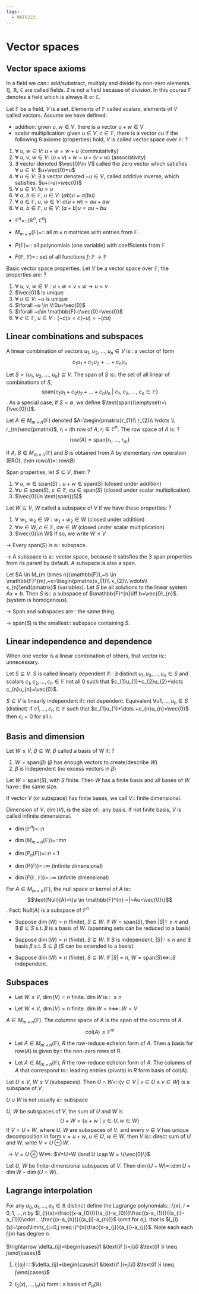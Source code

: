 ```yaml
---
tags:
  - MATH223
---
```

 # Vector spaces

## Vector space axioms

In a field we can:: add/substract, multiply and divide by non-zero elements. $\mathbb{Q}$, $\mathbb{R}$, $\mathbb{C}$ are called fields. $\mathbb{Z}$ is not a field because of division. In this course $\mathbb{F}$ denotes a field which is always $\mathbb{R}$ or $\mathbb{C}$.
<!--SR:!2025-06-21,83,210-->

Let $\mathbb{F}$ be a field, $V$ is a set. Elements of $\mathbb{F}$ called scalars, elements of $V$ called vectors. Assume we have defined:
- addition: given $u,~w \in V$, there is a vector $u+w \in V$
- scalar multiplication: given $u \in V$, $c \in \mathbb{F}$, there is a vector $cu$
If the following 8 axioms (properties) hold, $V$ is called vector space over $\mathbb{F}$:
?
1) $\forall ~u,~w \in V$: $u+w=w+u$ (commutativity)
2) $\forall ~u,~v,~w \in V$: $(u+v)+w=u+(v+w)$ (associativity)
3) $\exists$ vector denoted $\vec{0}\in V$ called the zero vector which satisfies $\forall ~u \in V$: $u+\vec{0}=u$
4) $\forall ~u\in V$: $\exists$ a vector denoted $-u\in V$, called additive inverse, which satisfies: $u+(-u)=\vec{0}$
5) $\forall ~u\in V$: $1u=u$
6) $\forall ~a,~b \in \mathbb{F},~u\in V$: $(ab)u=a(bu)$
7) $\forall ~a \in \mathbb{F},~u,~w \in V$: $a(u+w)=au+aw$
8) $\forall ~a,~b \in \mathbb{F},~u\in V$: $(a+b)u=au+bu$
<!--SR:!2025-06-03,73,210-->

- $\mathbb{F}^{n}=$::$(\mathbb{R}^{n},~\mathbb{C}^n)$
<!--SR:!2025-06-06,83,241-->
- $M_{m \times n}(\mathbb{F})=$:: all $m \times n$ matrices with entries from $\mathbb{F}$.
<!--SR:!2025-04-14,56,261-->
- $P(\mathbb{F})=$:: all polynomials (one variable) with coefficients from $\mathbb{F}$
<!--SR:!2025-08-10,120,241-->
- $F(\mathbb{F},~\mathbb{F})=$:: set of all functions $f:~\mathbb{F}\rightarrow \mathbb{F}$
<!--SR:!2025-06-11,88,241-->

Basic vector space properties. Let $V$ be a vector space over $\mathbb{F}$, the properties are:
?
1) $\forall~u,~v,~w \in V: u+w=v+w \rightarrow u=v$
2) $\vec{0}$ is unique
3) $\forall ~u \in V$: $-u$ is unique
4) $\forall ~u \in V:0u=\vec{0}$
5) $\forall ~c\in \mathbb{F}:c\vec{0}=\vec{0}$
6) $\forall ~c\in \mathbb{F},~u \in V:(-c)u=c(-u)=-(cu)$
<!--SR:!2025-04-18,54,241-->

## Linear combinations and subspaces

A linear combination of vectors $u_{1},~u_{2},~\dots ,u_{n}\in V$ is:: a vector of form $$c_{1}u_{1}+c_{2}u_{2}+\dots +c_{n}u_{n}$$
<!--SR:!2025-07-07,95,221-->
Let $S=\{u_{1},~u_{2},~\dots ,~u_{n}\}\subseteq V$. The span of $S$ is:: the set of all linear of combinations of $S$, $$\text{span}\{c_{1}u_{1}+c_{2}u_{2}+\dots +c_{n}u_{n}~|~c_{1},~c_{2},~\dots ,~c_{n}\in \mathbb{F}\}$$. As a special case, if $S=\emptyset$, we define $\text{span}(\emptyset)=\{\vec{0}\}$.
<!--SR:!2025-05-14,70,241-->


Let $A \in M_{m \times n}(\mathbb{F})$ denoted $A=\begin{pmatrix}r_{1}\\ r_{2}\\ \vdots \\ r_{m}\end{pmatrix}$, $r_{i}$ = $i$th row of $A$, $r_{i}\in \mathbb{F}^{n}$.
The row space of $A$ is:
?
$$\text{row}(A)=\text{span}\{r_{1},~\dots ,~r_{m}\}$$
<!--SR:!2025-05-26,76,240-->

If $A,~B \in M_{m \times n}(\mathbb{F})$ and $B$ is obtained from $A$ by elementary row operation (ERO), then $\text{row}(A)=$::$\text{row}(B)$
<!--SR:!2025-07-14,111,260-->

Span properties, let $S \subseteq V$, then:
?
1. $\forall ~u,~w \in \text{span}(S):u+w \in \text{span}(S)$ (closed under addition)
2. $\forall u \in \text{span}(S),~c \in \mathbb{F},~cu \in \text{span}(S)$ (closed under scalar multiplication)
3. $\vec{0}\in \text{span}(S)$
<!--SR:!2025-04-26,18,200-->

Let $W \subseteq V$, $W$ called a subspace of $V$ if we have these properties:
?
1. $\forall ~w_{1},~w_{2} \in W:w_{1} +w_{2} \in W$ (closed under addition)
2. $\forall w \in W,~c \in \mathbb{F},~cw \in W$ (closed under scalar multiplication)
3. $\vec{0}\in W$
If so, we write  $W \leq V$
<!--SR:!2025-07-09,94,220-->

$\rightarrow$ Every $\text{span}(S)$ is a:: subspace.
<!--SR:!2025-07-18,99,220-->
$\rightarrow$ A subspace is a:: vector space, because it satisfies the 3 span properties from its parent by default. A subspace is also a span.
<!--SR:!2025-04-26,58,240-->


Let $A \in M_{m \times n}(\mathbb{F}),~b \in \mathbb{F}^{m},~x=\begin{pmatrix}x_{1}\\ x_{2}\\ \vdots\\ x_{n}\end{pmatrix}$ (variables). Let $S$ be all solutions to the linear system $Ax=b$. Then $S$ is:: a subspace of $\mathbb{F}^{n}\iff b=\vec{0}_{n}$. (system is homogenous).
<!--SR:!2025-04-25,40,179-->


$\rightarrow$ Span and subspaces are:: the same thing.
<!--SR:!2025-06-06,80,239-->
$\rightarrow$ $\text{span}(S)$ is the smallest:: subspace containing $S$.
<!--SR:!2025-05-22,59,199-->


## Linear independence and dependence

When one vector is a linear combination of others, that vector is:: unnecessary.
<!--SR:!2025-06-12,83,239-->

Let $S \subseteq V$. $S$ is called linearly dependent if:: $\exists$ distinct $u_{1},u_{2},\dots ,u_{n}\in S$ and scalars $c_{1},c_{2},\dots ,c_{n}\in \mathbb{F}$ not all $0$ such that $c_{1}u_{1}+c_{2}u_{2}+\dots c_{n}u_{n}=\vec{0}$.
<!--SR:!2025-04-19,50,219-->


$S \subseteq V$ is linearly independent if:: not dependent. Equivalent $\forall u1,\dots ,u_{n}\in S$ (distinct) if $c1,\dots ,c_{n}\in \mathbb{F}$ such that $c_{1}u_{1}+\dots +c_{n}u_{n}=\vec{0}$ then $c_{i}=0$ for all $i$.
<!--SR:!2025-06-01,75,236-->

## Basis and dimension

Let $W\leq V$, $\beta \subseteq W$. $\beta$ called a basis of $W$ if:
?
1) $W=\text{span}(\beta)$ ($\beta$ has enough vectors to create/describe $W$)
2) $\beta$ is independent (no excess vectors in $\beta$)
<!--SR:!2025-04-20,17,156-->

Let $W=\text{span}(S)$, with $S$ finite. Then $W$ has a finite basis and all bases of $W$ have:: the same size.
<!--SR:!2025-04-21,48,216-->

If vector $V$ (or subspace) has finite bases, we call $V$:: finite dimensional.
<!--SR:!2025-05-29,72,236-->

Dimension of $V$, $\dim(V)$, is the size of:: any basis. If not finite basis, $V$ is called infinite dimensional.
<!--SR:!2025-05-04,33,216-->

- $\dim(\mathbb{F}^{n})=$::$n$
<!--SR:!2025-05-11,36,216-->
- $\dim(M_{m \times n}(\mathbb{F}))=$::$mn$
<!--SR:!2025-05-05,57,236-->
- $\dim(P_{n}(F))=$::$n+1$
<!--SR:!2025-06-23,79,216-->
- $\dim(P(F))=$::$\infty$ (infinite dimensional)
<!--SR:!2025-06-08,87,276-->
- $\dim(F(\mathbb{F},\mathbb{F}))=$::$\infty$ (infinite dimensional)
<!--SR:!2025-05-14,63,236-->

For $A \in M_{m \times n}(\mathbb{F})$, the null space or kernel of $A$ is:: $$\text{Null}(A)=\{u \in \mathbb{F}^{n} ~|~Au=\vec{0}\}$$. Fact: $\text{Null}(A)$ is a subspace of $\mathbb{F}^{n}$
<!--SR:!2025-04-25,27,156-->

- Suppose $\dim(W)=n$ (finite), $S \subseteq W$. If $W=\text{span}(S)$, then $|S|$::$\geq n$ and $\exists ~\beta \subseteq S$ s.t. $\beta$ is a basis of $W$. (spanning sets can be reduced to a basis)
<!--SR:!2025-04-11,28,156-->
- Suppose $\dim(W)=n$ (finite), $S \subseteq W$. If $S$ is independent, $|S|$::$\leq n$ and $\exists$ basis $\beta$ s.t. $S \subseteq \beta$ ($S$ can be extended to a basis).
<!--SR:!2025-06-08,79,236-->
- Suppose $\dim(W)=n$ (finite), $S \subseteq W$. If $|S|=n$, $W=\text{span}(S)\iff$::$S$ independent.
<!--SR:!2025-04-20,27,216-->

## Subspaces

- Let $W \leq V$, $\dim(V)=n$ finite. $\dim W$ is:: $\leq n$
<!--SR:!2025-05-11,60,232-->
- Let $W \leq V$, $\dim(V)=n$ finite. $\dim W=n \iff$::$W=V$
<!--SR:!2025-04-19,16,172-->

$A \in M_{m \times n}(\mathbb{F})$. The columns space of $A$ is the span of the columns of $A$.$$\text{col}(A) \leq \mathbb{F}^{m}$$

- Let $A \in M_{m \times n}(\mathbb{F})$, $R$ the row-reduce echelon form of $A$. Then a basis for $\text{row}(A)$ is given by:: the non-zero rows of R.
<!--SR:!2025-06-01,64,212-->
- Let $A \in M_{m \times n}(\mathbb{F})$, $R$ the row-reduce echelon form of $A$. The columns of $A$ that correspond to:: leading entries (pivots) in $R$ form basis of $\text{col}(A)$.
<!--SR:!2025-05-14,54,212-->


Let $U \leq V$, $W \leq V$ (subspaces). Then $U \cap W=$::$\{v \in V ~|~v \in U \land v \in W\}$ is a subspace of $V$.
<!--SR:!2025-05-27,47,172-->

$U \cup W$ is not usually a:: subspace
<!--SR:!2025-05-01,50,230-->

$U$, $W$ be subspaces of $V$, the sum of $U$ and $W$ is $$U+W=\{u+w ~|~u \in U, w \in W\}$$
If $V=U+W$, where $U$, $W$ are subspaces of $V$, and every $v \in V$ has unique decomposition in form $v=u+w$, $u \in U$, $w \in W$, then $V$ is:: direct sum of $U$ and $W$, write $V=U \oplus W$.
<!--SR:!2025-05-19,46,170-->

$\rightarrow V=U \oplus W \iff$::$V=U+W \land U \cap W = \{\vec{0}\}$
<!--SR:!2025-04-20,33,169-->

Let $U$, $W$ be finite-dimensional subspaces of $V$. Then $\dim(U+W)=$::$\dim U + \dim W - \dim(U \cap W)$.
<!--SR:!2025-05-23,63,229-->

## Lagrange interpolation

For any $a_{0},a_{1},\dots ,a_{n} \in \mathbb{R}$ distinct define the Lagrange polynomials:: $l_{i}(x)$, $i=0,1,\dots ,n$ by $l_{i}(x)=\frac{(x-a_{0})}{(a_{i}-a_{0})}\frac{(x-a_{1})}{(a_{i}-a_{1})}\cdot ...\frac{(x-a_{n})}{(a_{i}-a_{n})}$ (omit for $a_{i}$), that is $l_{i}(x)=\prod\limits_{j=0,j \neq i}^{n}\frac{x-a_{j}}{a_{i}-a_{j}}$. Note each each $l_{i}(x)$ has degree $n$.
<!--SR:!2025-04-19,7,130-->

$\rightarrow \delta_{ij}=\begin{cases}1 &\text{if }i=j\\0 &\text{if }i \neq j\end{cases}$

1. $l_{i}(a_{j})=$::$\delta_{ij}=\begin{cases}1 &\text{if }i=j\\0 &\text{if }i \neq j\end{cases}$
<!--SR:!2025-04-23,14,166-->
2. $l_{0}(x),\dots ,l_{n}(x)$ form:: a basis of $P_{n}(\mathbb{R})$
<!--SR:!2025-05-08,53,226-->

